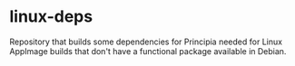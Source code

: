 # linux-deps
Repository that builds some dependencies for Principia needed for Linux AppImage builds that don't have a functional package available in Debian.
